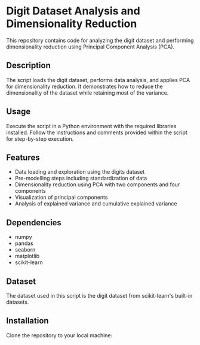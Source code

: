 # Digit Dataset Analysis and Dimensionality Reduction

This repository contains code for analyzing the digit dataset and performing dimensionality reduction using Principal Component Analysis (PCA).

## Description
The script loads the digit dataset, performs data analysis, and applies PCA for dimensionality reduction. It demonstrates how to reduce the dimensionality of the dataset while retaining most of the variance.

## Usage
Execute the script in a Python environment with the required libraries installed. Follow the instructions and comments provided within the script for step-by-step execution.

## Features
- Data loading and exploration using the digits dataset
- Pre-modelling steps including standardization of data
- Dimensionality reduction using PCA with two components and four components
- Visualization of principal components
- Analysis of explained variance and cumulative explained variance

## Dependencies
- numpy
- pandas
- seaborn
- matplotlib
- scikit-learn

## Dataset
The dataset used in this script is the digit dataset from scikit-learn's built-in datasets.

## Installation
Clone the repository to your local machine:
